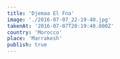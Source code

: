 ```yaml
---
title: 'Djemaa El Fna'
image: './2016-07-07_22-19-40.jpg'
takenAt: '2016-07-07T20:19:40.000Z'
country: 'Morocco'
place: 'Marrakesh'
publish: true
---
```

